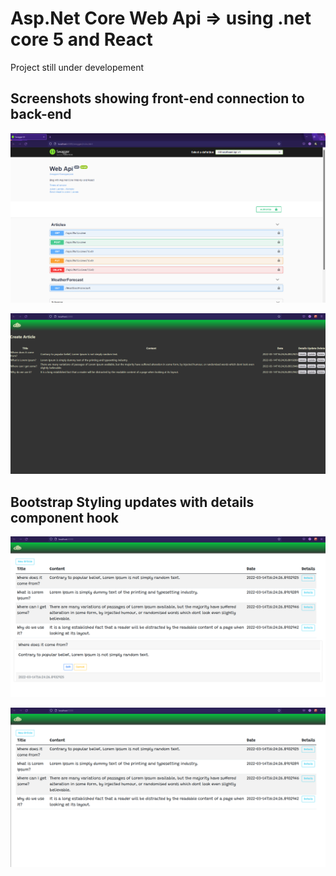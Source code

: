 # Asp.Net Core Web Api => using .net core 5 and React

Project still under developement

## Screenshots showing front-end connection to back-end

!["screenshot description"](./screenshots/2022-03-18.png)

!["screenshot description"](./screenshots/2022-03-18%20(1).png)


## Bootstrap Styling updates with details component hook

!["screenshot description"](./screenshots/articles.png)

!["screenshot description"](./screenshots/details.png)